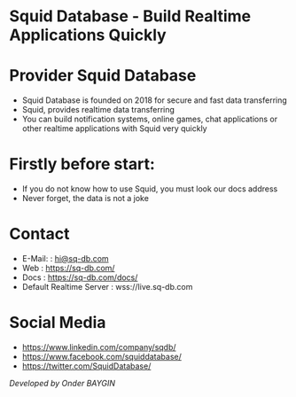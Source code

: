 # Squid Database - Build Realtime Applications Quickly 

# Provider Squid Database
 * Squid Database is founded on 2018 for secure and fast data transferring
 * Squid, provides realtime data transferring
 * You can build notification systems, online games, chat applications or other realtime applications with Squid very quickly

# Firstly before start:
 * If you do not know how to use Squid, you must look our docs address
 * Never forget, the data is not a joke

# Contact                 
 * E-Mail:                 : hi@sq-db.com
 * Web                     : https://sq-db.com/
 * Docs                    : https://sq-db.com/docs/
 * Default Realtime Server : wss://live.sq-db.com
 
    
# Social Media
 * https://www.linkedin.com/company/sqdb/
 * https://www.facebook.com/squiddatabase/
 * https://twitter.com/SquidDatabase/
 
*Developed by Onder BAYGIN*
